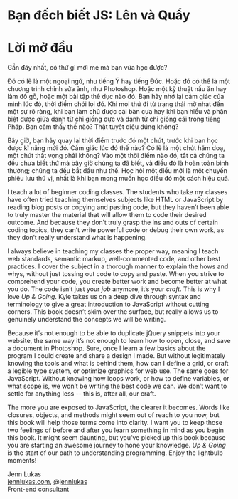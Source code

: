 # Bạn đếch biết JS: Lên và Quẩy
# Lời mở đầu 

Gần đây nhất, có thứ gì mới mẻ mà bạn vừa học được?

Đó có lẽ là một ngoại ngữ, như tiếng Ý hay tiếng Đức. Hoặc đó có thể là một chương trình chỉnh sửa ảnh, như Photoshop. Hoặc một kỹ thuật nấu ăn hay làm đồ gỗ, hoặc một bài tập thể dục nào đó. Bạn hãy nhớ lại cảm giác của mình lúc đó, thời điểm chói lọi đó. Khi mọi thứ đi từ trạng thái mờ nhạt đến một sự rõ ràng, khi bạn làm chủ được cái bàn cưa hay khi bạn hiểu và phân biệt được giữa danh từ chỉ giống đực và danh từ chỉ giống cái trong tiếng Pháp. Bạn cảm thấy thế nào? Thật tuyệt diệu đúng không?

Bây giờ, bạn hãy quay lại thời điểm trước đó một chút, trước khi bạn học được kĩ năng mới đó. Cảm giác lúc đó thế nào? Có lẽ là một chút hăm doạ, một chút thất vọng phải không? Vào một thời điểm nào đó, tất cả chúng ta đều chưa biết thứ mà bây giờ chúng ta đã biết, và điều đó là hoàn toàn bình thường; chúng ta đều bắt đầu như thế. Học hỏi một điều mới là một chuyến phiêu lưu thú vị, nhất là khi bạn mong muốn học điều đó một cách hiệu quả.

I teach a lot of beginner coding classes. The students who take my classes have often tried teaching themselves subjects like HTML or JavaScript by reading blog posts or copying and pasting code, but they haven’t been able to truly master the material that will allow them to code their desired outcome. And because they don’t truly grasp the ins and outs of certain coding topics, they can’t write powerful code or debug their own work, as they don’t really understand what is happening.

I always believe in teaching my classes the proper way, meaning I teach web standards, semantic markup, well-commented code, and other best practices. I cover the subject in a thorough manner to explain the hows and whys, without just tossing out code to copy and paste. When you strive to comprehend your code, you create better work and become better at what you do. The code isn’t just your *job* anymore, it’s your *craft*. This is why I love *Up & Going*. Kyle takes us on a deep dive through syntax and terminology to give a great introduction to JavaScript without cutting corners. This book doesn’t skim over the surface, but really allows us to genuinely understand the concepts we will be writing.

Because it’s not enough to be able to duplicate jQuery snippets into your website, the same way it’s not enough to learn how to open, close, and save a document in Photoshop. Sure, once I learn a few basics about the program I could create and share a design I made. But without legitimately knowing the tools and what is behind them, how can I define a grid, or craft a legible type system, or optimize graphics for web use. The same goes for JavaScript. Without knowing how loops work, or how to define variables, or what scope is, we won’t be writing the best code we can. We don’t want to settle for anything less -- this is, after all, our craft.

The more you are exposed to JavaScript, the clearer it becomes. Words like closures, objects, and methods might seem out of reach to you now, but this book will help those terms come into clarity. I want you to keep those two feelings of before and after you learn something in mind as you begin this book. It might seem daunting, but you’ve picked up this book because you are starting an awesome journey to hone your knowledge. *Up & Going* is the start of our path to understanding programming. Enjoy the lightbulb moments!

Jenn Lukas<br>
[jennlukas.com](http://jennlukas.com/), [@jennlukas](https://twitter.com/jennlukas)<br>
Front-end consultant
